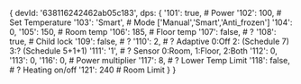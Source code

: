{ 
    devId: '638116242462ab05c183',
    dps: { 
        '101': true, # Power
        '102': 100, # Set Temperature
        '103': 'Smart', # Mode ['Manual','Smart','Anti_frozen']
        '104': 0,
        '105': 150, # Room temp
        '106': 185, # Floor temp
        '107': false, # ?
        '108': true, # Child lock
        '109': false, # ?
        '110': 2, # ?  Adaptive 0:Off 2: (Schedule 7) 3:? (Schedule 5+1+1)
        '111': '1', # ? Sensor 0:Room, 1:Floor, 2:Both 
        '112': 0,
        '113': 0,
        '116': 0, # Power multiplier
        '117': 8, # ? Lower Temp Limit
        '118': false, # ? Heating on/off
        '121': 240 # Room Limit
    } 
}

